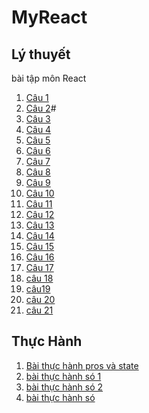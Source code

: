 # MyReact
## Lý thuyết
bài tập môn React
1. [Câu 1](https://codepen.io/dungnguyen104/pen/MWXqJXN)
2. [Câu 2]()#
3. [Câu 3](https://codepen.io/dungnguyen104/pen/MWXqJBN)
4. [Câu 4](https://codepen.io/dungnguyen104/pen/dyKqvEQ)
5. [Câu 5](https://codepen.io/dungnguyen104/pen/dyKqNgW)
6. [Câu 6](https://codepen.io/dungnguyen104/pen/dyKqvrQ)
7. [Câu 7](https://codesandbox.io/s/laughing-butterfly-e8p3u0?file=/src/App.js)
8. [Câu 8](https://codepen.io/dungnguyen104/pen/RwJYpvd)
9. [Câu 9](https://codepen.io/dungnguyen104/pen/PoadbEz)
10. [Câu 10](https://codepen.io/dungnguyen104/pen/NWzwxeV)
11. [Câu 11](https://codepen.io/dungnguyen104/pen/LYrOGqz)
12. [Câu 12](https://codepen.io/dungnguyen104/pen/QWxpJbP)
13. [Câu 13](https://codepen.io/dungnguyen104/pen/rNKGrMQ)
14. [Câu 14](https://codepen.io/dungnguyen104/pen/VwdzgbN)
15. [Câu 15](https://codepen.io/dungnguyen104/pen/zYamqNW)
16. [Câu 16](https://codepen.io/dungnguyen104/pen/ExRwRLR)
17. [Câu 17](https://codepen.io/dungnguyen104/pen/gOKXPoK)
18. [câu 18](https://codesandbox.io/s/bai-18-forked-etiw8b)
19. [câu19](https://codesandbox.io/s/bai-19-3k3pg5?file=/src/App.js)
20. [câu 20](https://codesandbox.io/s/bai-20-1wbi65)
21. [câu 21](https://codesandbox.io/s/baikt-props-state-1c5849?file=/src/Newcomp.js)
## Thực Hành
1. [Bài thực hành pros và state](https://codesandbox.io/s/baikt-props-state-1c5849?file=/src/App.js)
2. [bài thực hành só 1]()
3. [bài thực hành só 2]()
4. [bài thực hành só ]()
